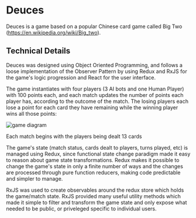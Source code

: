 # Deuces

Deuces is a game based on a popular Chinese card game called Big Two (https://en.wikipedia.org/wiki/Big_two).

## Technical Details

Deuces was designed using Object Oriented Programming, and follows a loose implementation of the Observer Pattern by using Redux and RxJS for the game's logic progression and React for the user interface.

The game instantiates with four players (3 AI bots and one Human Player) with 100 points each, and each match updates the number of points each player has, according to the outcome of the match. The losing players each lose a point for each card they have remaining while the winning player wins all those points:

![game diagram](./refs/game-dwg.svg)

Each match begins with the players being dealt 13 cards

The game's state (match status, cards dealt to players, turns played, etc) is managed using Redux, since functional state change paradigm made it easy to reason about game state transformations. Redux makes it possible to change the game's state in only a finite number of ways and the changes are processed through pure function reducers, making code predictable and simpler to manage.

RxJS was used to create observables around the redux store which holds the game/match state. RxJS provided many useful utility methods which made it simple to filter and transform the game state and only expose what needed to be public, or priveleged specific to individual users.
